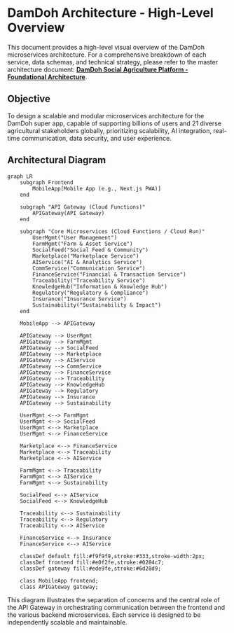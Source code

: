 # DamDoh Architecture - High-Level Overview

This document provides a high-level visual overview of the DamDoh microservices architecture. For a comprehensive breakdown of each service, data schemas, and technical strategy, please refer to the master architecture document: **[DamDoh Social Agriculture Platform - Foundational Architecture](./damdoh_architecture.md)**.

## Objective

To design a scalable and modular microservices architecture for the DamDoh super app, capable of supporting billions of users and 21 diverse agricultural stakeholders globally, prioritizing scalability, AI integration, real-time communication, data security, and user experience.

## Architectural Diagram

```mermaid
graph LR
    subgraph Frontend
        MobileApp[Mobile App (e.g., Next.js PWA)]
    end

    subgraph "API Gateway (Cloud Functions)"
        APIGateway(API Gateway)
    end

    subgraph "Core Microservices (Cloud Functions / Cloud Run)"
        UserMgmt("User Management")
        FarmMgmt("Farm & Asset Service")
        SocialFeed("Social Feed & Community")
        Marketplace("Marketplace Service")
        AIService("AI & Analytics Service")
        CommService("Communication Service")
        FinanceService("Financial & Transaction Service")
        Traceability("Traceability Service")
        KnowledgeHub("Information & Knowledge Hub")
        Regulatory("Regulatory & Compliance")
        Insurance("Insurance Service")
        Sustainability("Sustainability & Impact")
    end

    MobileApp --> APIGateway

    APIGateway --> UserMgmt
    APIGateway --> FarmMgmt
    APIGateway --> SocialFeed
    APIGateway --> Marketplace
    APIGateway --> AIService
    APIGateway --> CommService
    APIGateway --> FinanceService
    APIGateway --> Traceability
    APIGateway --> KnowledgeHub
    APIGateway --> Regulatory
    APIGateway --> Insurance
    APIGateway --> Sustainability

    UserMgmt <--> FarmMgmt
    UserMgmt <--> SocialFeed
    UserMgmt <--> Marketplace
    UserMgmt <--> FinanceService

    Marketplace <--> FinanceService
    Marketplace <--> Traceability
    Marketplace <--> AIService

    FarmMgmt <--> Traceability
    FarmMgmt <--> AIService
    FarmMgmt <--> Sustainability

    SocialFeed <--> AIService
    SocialFeed <--> KnowledgeHub

    Traceability <--> Sustainability
    Traceability <--> Regulatory
    Traceability <--> AIService

    FinanceService <--> Insurance
    FinanceService <--> AIService

    classDef default fill:#f9f9f9,stroke:#333,stroke-width:2px;
    classDef frontend fill:#e0f2fe,stroke:#0284c7;
    classDef gateway fill:#ede9fe,stroke:#6d28d9;

    class MobileApp frontend;
    class APIGateway gateway;

```
This diagram illustrates the separation of concerns and the central role of the API Gateway in orchestrating communication between the frontend and the various backend microservices. Each service is designed to be independently scalable and maintainable.